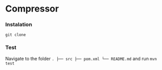 # Compressor

### Instalation
`git clone`

### Test
Navigate to the folder
``
.
├──	src
├── pom.xml
└── README.md
``
and run `mvn test`